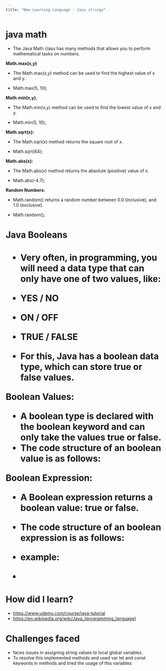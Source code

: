 ```yaml
---
title: "New Learning Language - Java strings"
---
```


 <h1>java math</h1>

- The Java Math class has many methods that allows you to perform mathematical tasks on numbers.


**Math.max(x,y)**

 - The Math.max(x,y) method can be used to find the highest value of x and y.
 
 - Math.max(5, 10);
 
**Math.min(x,y)**;


   - The Math.min(x,y) method can be used to find the lowest value of x and y.
   
   - Math.min(5, 10);  
   
**Math.sqrt(x):**

   - The Math.sqrt(x) method returns the square root of x.
   
   - Math.sqrt(64);
   
**Math.abs(x):**

   - The Math.abs(x) method returns the absolute (positive) value of x.
   
   - Math.abs(-4.7);
   
 **Random Numbers:**
 
   - Math.random() returns a random number between 0.0 (inclusive), and 1.0 (exclusive).
   
   - Math.random();
   
  
 <h1>Java Booleans<h1/>
 
  - Very often, in programming, you will need a data type that can only have one of two values, like:

  - YES / NO
  - ON / OFF
  - TRUE / FALSE
  - For this, Java has a boolean data type, which can store true or false values.
  
 **Boolean Values:**
  
  - A boolean type is declared with the boolean keyword and can only take the values true or false.
  - The code structure of an boolean value is as follows:
  
 **Boolean Expression:**
  
  - A Boolean expression returns a boolean value: true or false.
  - The code structure of an boolean expression is as follows:
  
  - example:
  - 

  
<h1>How did I learn?</h1>

  - https://www.udemy.com/course/java-tutorial
  -  https://en.wikipedia.org/wiki/Java_(programming_language)

<h1>Challenges faced</h1>

- faces issues in assigning string values to local global variables.
- To resolve this implemented methods and used var let and const keywords in methods and tried the usage of this variables 

